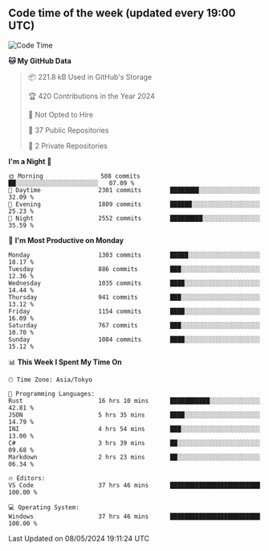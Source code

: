 ## Code time of the week (updated every 19:00 UTC)

<!--START_SECTION:waka-->
![Code Time](http://img.shields.io/badge/Code%20Time-3%2C049%20hrs%2049%20mins-blue)

**🐱 My GitHub Data** 

> 📦 221.8 kB Used in GitHub's Storage 
 > 
> 🏆 420 Contributions in the Year 2024
 > 
> 🚫 Not Opted to Hire
 > 
> 📜 37 Public Repositories 
 > 
> 🔑 2 Private Repositories 
 > 
**I'm a Night 🦉** 

```text
🌞 Morning                508 commits         ██░░░░░░░░░░░░░░░░░░░░░░░   07.09 % 
🌆 Daytime                2301 commits        ████████░░░░░░░░░░░░░░░░░   32.09 % 
🌃 Evening                1809 commits        ██████░░░░░░░░░░░░░░░░░░░   25.23 % 
🌙 Night                  2552 commits        █████████░░░░░░░░░░░░░░░░   35.59 % 
```
📅 **I'm Most Productive on Monday** 

```text
Monday                   1303 commits        █████░░░░░░░░░░░░░░░░░░░░   18.17 % 
Tuesday                  886 commits         ███░░░░░░░░░░░░░░░░░░░░░░   12.36 % 
Wednesday                1035 commits        ████░░░░░░░░░░░░░░░░░░░░░   14.44 % 
Thursday                 941 commits         ███░░░░░░░░░░░░░░░░░░░░░░   13.12 % 
Friday                   1154 commits        ████░░░░░░░░░░░░░░░░░░░░░   16.09 % 
Saturday                 767 commits         ███░░░░░░░░░░░░░░░░░░░░░░   10.70 % 
Sunday                   1084 commits        ████░░░░░░░░░░░░░░░░░░░░░   15.12 % 
```


📊 **This Week I Spent My Time On** 

```text
🕑︎ Time Zone: Asia/Tokyo

💬 Programming Languages: 
Rust                     16 hrs 10 mins      ███████████░░░░░░░░░░░░░░   42.81 % 
JSON                     5 hrs 35 mins       ████░░░░░░░░░░░░░░░░░░░░░   14.79 % 
INI                      4 hrs 54 mins       ███░░░░░░░░░░░░░░░░░░░░░░   13.00 % 
C#                       3 hrs 39 mins       ██░░░░░░░░░░░░░░░░░░░░░░░   09.68 % 
Markdown                 2 hrs 23 mins       ██░░░░░░░░░░░░░░░░░░░░░░░   06.34 % 

🔥 Editors: 
VS Code                  37 hrs 46 mins      █████████████████████████   100.00 % 

💻 Operating System: 
Windows                  37 hrs 46 mins      █████████████████████████   100.00 % 
```


 Last Updated on 08/05/2024 19:11:24 UTC
<!--END_SECTION:waka-->